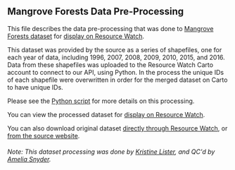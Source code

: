## Mangrove Forests Data Pre-Processing
This file describes the data pre-processing that was done to [Mangrove Forests dataset](https://data.unep-wcmc.org/datasets/45) for [display on Resource Watch](https://resourcewatch.org/data/explore/386314c4-ab42-47a7-b2cd-596b788e114d).

This dataset was provided by the source as a series of shapefiles, one for each year of data, including 1996, 2007, 2008, 2009, 2010, 2015, and 2016. Data from these shapefiles was uploaded to the Resource Watch Carto account to connect to our API, using Python. In the process the unique IDs of each shapefile were overwritten in order for the merged dataset on Carto to have unique IDs.

Please see the [Python script](https://github.com/resource-watch/data-pre-processing/blob/master/for_005a_mangrove_forests/for_005a_mangrove_forests.py) for more details on this processing.

You can view the processed dataset for [display on Resource Watch](https://resourcewatch.org/data/explore/386314c4-ab42-47a7-b2cd-596b788e114d).

You can also download original dataset [directly through Resource Watch](http://wri-public-data.s3.amazonaws.com/resourcewatch/ene_021a_renewable_energy_consumption.zip), or [from the source website](https://data.unep-wcmc.org/datasets/45).

###### Note: This dataset processing was done by [Kristine Lister](https://www.wri.org/profile/kristine-lister), and QC'd by [Amelia Snyder](https://www.wri.org/profile/amelia-snyder).
